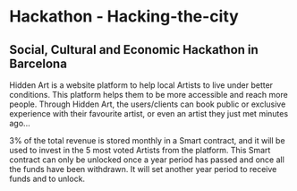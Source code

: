 # Hackathon - Hacking-the-city
## Social, Cultural and Economic Hackathon in Barcelona

Hidden Art is a website platform to help local Artists to live under better conditions. This platform helps them to be more accessible and reach more people. Through Hidden Art, the users/clients can book public or exclusive experience with their favourite artist, or even an artist they just met minutes ago...

3% of the total revenue is stored monthly in a Smart contract, and it will be used to invest in the 5 most voted Artists from the platform. This Smart contract can only be unlocked once a year period has passed and once all the funds have been withdrawn. It will set another year period to receive funds and to unlock.
